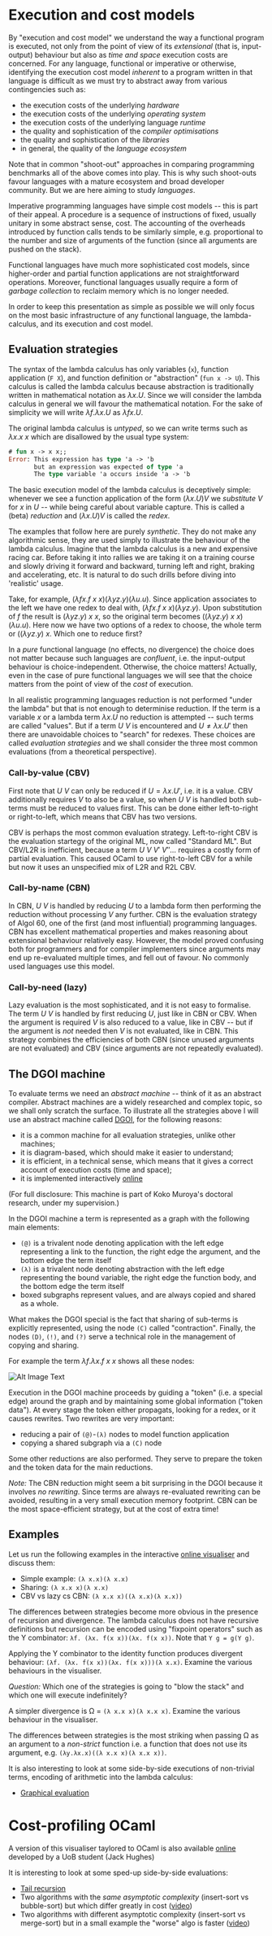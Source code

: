 # Execution and cost models

By "execution and cost model" we understand the way a functional program is executed, not only from the point of view of its *extensional* (that is, input-output) behaviour but also as *time and space* execution costs are concerned. For any language, functional or imperative or otherwise, identifying the execution cost model *inherent* to a program written in that language is difficult as we must try to abstract away from various contingencies such as:

* the execution costs of the underlying *hardware*
* the execution costs of the underlying *operating system*
* the execution costs of the underlying language *runtime*
* the quality and sophistication of the *compiler optimisations*
* the quality and sophistication of the *libraries*
* in general, the quality of the *language ecosystem*

Note that in common "shoot-out" approaches in comparing programming benchmarks all of the above comes into play. This is why such shoot-outs favour languages with a mature ecosystem and broad developer community. But we are here aiming to study *languages*. 

Imperative programming languages have simple cost models -- this is part of their appeal. A procedure is a sequence of instructions of fixed, usually unitary in some abstract sense, cost. The accounting of the overheads introduced by function calls tends to be similarly simple, e.g. proportional to the number and size of arguments of the function (since all arguments are pushed on the stack). 

Functional languages have much more sophisticated cost models, since higher-order and partial function applications are not straightforward operations. Moreover, functional languages usually require a form of *garbage collection* to reclaim memory which is no longer needed. 

In order to keep this presentation as simple as possible we will only focus on the most basic infrastructure of any functional language, the lambda-calculus, and its execution and cost model.

## Evaluation strategies

The syntax of the lambda calculus has only variables (`x`), function application (`F X`), and function definition or "abstraction" (`fun x -> U`). This calculus is called the lambda calculus because abstraction is traditionally written in mathematical notation as $`\lambda x.U`$. Since we will consider the lambda calculus in general we will favour the mathematical notation. For the sake of simplicity we will write $`\lambda f.\lambda x.U`$ as $`\lambda fx.U`$. 


The original lambda calculus is *untyped*, so we can write terms such as $`\lambda x.x\ x`$ which are disallowed by the usual type system:

```ocaml
# fun x -> x x;;
Error: This expression has type 'a -> 'b
       but an expression was expected of type 'a
       The type variable 'a occurs inside 'a -> 'b
```

The basic execution model of the lambda calculus is deceptively simple: whenever we see a function application of the form $`(\lambda x.U)V`$ we *substitute* $`V`$ for $`x`$ in $`U`$ -- while being careful about variable capture. This is called a (beta) *reduction* and $`(\lambda x.U)V`$ is called the *redex*.

The examples that follow here are purely *synthetic*. They do not make any algorithmic sense, they are used simply to illustrate the behaviour of the lambda calculus. Imagine that the lambda calculus is a new and expensive racing car. Before taking it into rallies we are taking it on a training course and slowly driving it forward and backward, turning left and right, braking and accelerating, etc. It is natural to do such drills before diving into 'realistic' usage. 

Take, for example, $`(\lambda fx.f\ x\ x)(\lambda yz.y)(\lambda u.u)`$. Since application associates to the left we have one redex to deal with, $`(\lambda fx.f\ x\ x)(\lambda yz.y)`$. Upon substitution of $`f`$ the result is $`(\lambda yz.y)\ x\ x`$, so the original term becomes $`((\lambda yz.y)\ x\ x)(\lambda u.u)`$. Here now we have two options of a redex to choose, the whole term or $`((\lambda yz.y)\ x`$. Which one to reduce first? 

In a *pure* functional language (no effects, no divergence) the choice does not matter because such languages are *confluent*, i.e. the input-output behaviour is choice-independent. Otherwise, the choice matters! Actually, even in the case of pure functional languages we will see that the choice matters from the point of view of the *cost* of execution. 

In all realistic programming languages reduction is not performed "under the lambda" but that is not enough to determinise reduction. If the term is a variable $`x`$ or a lambda term $`\lambda x.U`$ no reduction is attempted -- such terms are called "values". But if a term $`U\ V`$ is encountered and $`U\neq\lambda x.U'`$ then there are unavoidable choices to "search" for redexes. These choices are called *evaluation strategies* and we shall consider the three most common evaluations (from a theoretical perspective). 

### Call-by-value (CBV)

First note that $`U\ V`$ can only be reduced if $`U=\lambda x.U'`$, i.e. it is a value. CBV additionally requires $`V`$ to also be a value, so when $`U\ V`$ is handled both sub-terms must be reduced to values first. This can be done either left-to-right or right-to-left, which means that CBV has two versions. 

CBV is perhaps the most common evaluation strategy. Left-to-right CBV is the evaluation startegy of the original ML, now called "Standard ML". But CBV/L2R is inefficient, because a term $`U\ V\ V'\ V''\ldots`$ requires a costly form of partial evaluation. This caused OCaml to use right-to-left CBV for a while but now it uses an unspecified mix of L2R and R2L CBV. 

### Call-by-name (CBN)

In CBN, $`U\ V`$ is handled by reducing $`U`$ to a lambda form then performing the reduction without processing $`V`$ any further. CBN is the evaluation strategy of Algol 60, one of the first (and most influential) programming languages. CBN has excellent mathematical properties and makes reasoning about extensional behaviour relatively easy. However, the model proved confusing both for programmers and for compiler implementers since arguments may end up re-evaluated multiple times, and fell out of favour. No commonly used languages use this model. 

### Call-by-need (lazy)

Lazy evaluation is the most sophisticated, and it is not easy to formalise. The term $`U\ V`$ is handled by first reducing $`U`$, just like in CBN or CBV. When the argument is required $`V`$ is also reduced to a value, like in CBV -- but if the argument is *not* needed then $`V`$ is not evaluated, like in CBN. This strategy combines the efficiencies of both CBN (since unused arguments are not evaluated) and CBV (since arguments are not repeatedly evaluated). 

## The DGOI machine

To evaluate terms we need an *abstract machine* -- think of it as an abstract compiler. Abstract machines are a widely researched and complex topic, so we shall only scratch the surface. To illustrate all the strategies above I will use an abstract machine called [DGOI](https://doi.org/10.4230/LIPIcs.CSL.2017.32), for the following reasons:

* it is a common machine for all evaluation strategies, unlike other machines;
* it is diagram-based, which should make it easier to understand;
* it is efficient, in a technical sense, which means that it gives a correct account of execution costs (time and space);
* it is implemented interactively [online](https://koko-m.github.io/GoI-Visualiser/)

(For full disclosure: This machine is part of Koko Muroya's doctoral research, under my supervision.)

In the DGOI machine a term is represented as a graph with the following main elements:

* `(@)` is a trivalent node denoting application with the left edge representing a link to the function, the right edge the argument, and the bottom edge the term itself
* `(λ)` is a trivalent node denoting abstraction with the left edge representing the bound variable, the right edge the function body, and the bottom edge the term itself
* boxed subgraphs represent values, and are always copied and shared as a whole.

What makes the DGOI special is the fact that sharing of sub-terms is explicitly represented, using the node `(C)` called "contraction". Finally, the nodes `(D)`, `(!)`, and `(?)` serve a technical role in the management of copying and sharing. 

For example the term $`\lambda f . λ x. f\ x\ x`$ shows all these nodes:

![Alt Image Text](fxx.png "$\lambda f . λ x. f\ x\ x$")

Execution in the DGOI machine proceeds by guiding a "token" (i.e. a special edge) around the graph and by maintaining some global information ("token data"). At every stage the token either propagats, looking for a redex, or it causes rewrites. Two rewrites are very important:

* reducing a pair of `(@)`-`(λ)` nodes to model function application
* copying a shared subgraph via a `(C)` node

Some other reductions are also performed. They serve to prepare the token and the token data for the main reductions. 

*Note:* The CBN reduction might seem a bit surprising in the DGOI because it involves *no rewriting*. Since terms are always re-evaluated rewriting can be avoided, resulting in a very small execution memory footprint. CBN can be the most space-efficient strategy, but at the cost of extra time! 

## Examples

Let us run the following examples in the interactive [online visualiser](https://koko-m.github.io/GoI-Visualiser/) and discuss them:

* Simple example: `(λ x.x)(λ x.x)`
* Sharing: `(λ x.x x)(λ x.x)`
* CBV vs lazy cs CBN: `(λ x.x x)((λ x.x)(λ x.x))`

The differences between strategies become more obvious in the presence of recursion and divergence. The lambda calculus does not have recursive definitions but recursion can be encoded using "fixpoint operators" such as the Y combinator: `λf. (λx. f(x x))(λx. f(x x))`. Note that `Y g = g(Y g)`. 

Applying the Y combinator to the identity function produces divergent behaviour: `(λf. (λx. f(x x))(λx. f(x x)))(λ x.x)`. Examine the various behaviours in the visualiser. 

*Question:* Which one of the strategies is going to "blow the stack" and which one will execute indefinitely? 

A simpler divergence is Ω = `(λ x.x x)(λ x.x x)`. Examine the various behaviour in the visualiser. 

The differences between strategies is the most striking when passing Ω as an argument to a *non-strict* function i.e. a function that does not use its argument, e.g. `(λy.λx.x)((λ x.x x)(λ x.x x))`.

It is also interesting to look at some side-by-side executions of non-trivial terms, encoding of arithmetic into the lambda calculus:

* [Graphical evaluation](https://www.youtube.com/watch?v=IFmG_B9dWJc) 

# Cost-profiling OCaml

A version of this visualiser taylored to OCaml is also available [online](https://fyp.jackhughesweb.com/) developed by a UoB student (Jack Hughes) 

It is interesting to look at some sped-up side-by-side evaluations:

* [Tail recursion](https://www.youtube.com/watch?v=R4yCV5Ts1gk)
* Two algorithms with the *same asymptotic complexity* (insert-sort vs bubble-sort) but which differ greatly in cost ([video](https://www.youtube.com/watch?v=bZMSwo0zLio))
* Two algorithms with different asymptotic complexity (insert-sort vs merge-sort) but in a small example the "worse" algo is faster ([video](https://www.youtube.com/watch?v=U1NI-mWeNe0))
